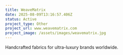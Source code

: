 ```yaml
---
title: WeaveMatrix
date: 2025-08-09T13:16:57.406Z
status: Active
project_type: Other
project_url: www.weavematrix.com
project_image: /assets/images/weavematrix.jpg
---
```

Handcrafted fabrics for ultra-luxury brands worldwide.